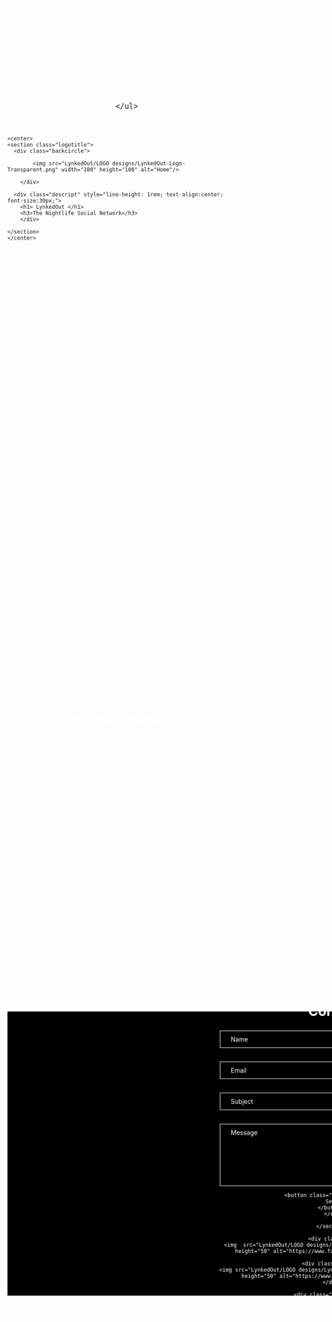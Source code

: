<!doctype html>
<html>
<head>
<meta charset="UTF-8">
<title>lynkedoutwebsite</title>
</head>
<style type="text/css">
	
	
	
	html {
					
		background-color:  black;   
	height:1500px;	
     
	
}	
	
	body {
		width: 95rem;
	height:50rem;	
     margin: 0 auto;
		background-size:cover;
		background-repeat: no-repeat;
			background-image: url(LynkedOut/IMAGES/lights-party-dancing-music.jpg); 
		margin: auto;	 
  -webkit-background-size: cover;
  -moz-background-size: cover;
  -o-background-size: cover;
 }
	
	
	
header {
  position: fixed;
  padding: 2em;
  z-index: 1000;
  top: 0;
  left: 0;
  width: 100%;
  background:black;

}
	
	
	
	
	nav {
  z-index: 400;
  display: block !important;
  width: 100%;
  height:0.4rem;
		margin-bottom:1rem;
		color:white;
		
}
	
	
	nav ul {
		display:flex;
		flex-direction: row;
		align-content: center;
		justify-content: center;

}
	
	a:hover {
    color: darkblue;
   transition: color 0.4s ease 0s;
}
	

		

	
	.logotitle {
		padding-top:10rem;
	}
	
	
	.backcircle {
	
		  display: block;
  background: black;
  border-radius: 50%;
  height: 120px;
  width: 120px;
  	
		
}
	
	.backcircle img {
		padding-top:0.5rem;
		padding-left:0.5rem;
	}
	
	.descript {
		font-family:  
	}
	
	
	
    
			
	.line {
		
		

	}
	
	.aboutus {
  
   
		padding-top: 30rem;
		padding-bottom: 10rem;
		display:flex;
		align-items:center;
		flex-direction: column;
		justify-content: center;
		text-align: center;
		
}
	
	.aboutus h3 {
		width:15rem;
		display: inline-block;
		
	}
	
	.aboutus p {
		
		width:45rem;
		line-height: 2rem;
	}
	button {
		margin-top: 1rem;
		border:4px solid white;
			padding-top:10px;
		padding-bottom: 10px;
		padding-left: 20px;
		padding-right: 20px;
			background-color: transparent;
	}
	
	
	.services {
   padding-top: 0rem;
		
}
	
	.events {
display:flex;
		align-items:center;
		flex-direction: row !important;
		justify-content: center;
		margin-right:10rem;
		
		
}
	
		.column {
display:flex;
		flex-direction: column;
		justify-content: center;
			align-items: center;
			padding-bottom:30px;
			
			
}
	

	
	.boxframe {
		
		width:30rem;
		
		
	}
	.textframe {
		border: 1px solid white;
		width:30rem;
	
		padding-top: 10px;
		padding-bottom: 10px;
		text-align: left;
	}
	.messageframe {
		border: 1px solid white;
		width:30rem;
		height:8rem;
		text-align: left;
		padding-top: 10px;
	}
	
	
	.contactus {
		background-color: black;
		margin-bottom: 5rem;
		height:40rem;
		display: flex;
		justify-content: center;
		align-items: center;
		flex-direction: column;
		width:40rem;
		padding-left: 25rem;
		
		
		
	}
	
	#contacttitle {
		font-size:30px;
		height:3rem;
		width:30rem;
		margin-bottom: 10px;
		justify-content: center;
		align-content: center;
		display: flex;
		padding-left: 5rem;
		
	}
	
	
	.contactbutton {
    background-color: rgba(47, 46, 46, 1);
    border: 0 none;
    color: #ffffff;
    cursor: pointer;
    float: ;
    font: 17px/1.4em din-next-w01-light,din-next-w02-light,din-next-w10-light,sans-serif;
    width: 32.7rem;
	padding: 10px 40px 10px 40px;
		
}
	
.lineheight {
	padding-top:1rem;
	padding-bottom: 1rem;
	line-height: .4rem;
}
	
	
	
	footer {
		
		position: fixed;
		bottom: 0;
		margin-top:1rem;
  background-color:black;
		width:100%;
		padding: 3rem 0 3rem;	
		
}
	
	.social {
		display:flex;
		flex-direction: row;
		align-content: center;
		justify-content: center;
		margin-left: 8rem;
	
	}
	
	.space {
		width:4rem;
	}
	
</style>





<body>

<div id="page-wrap">
<header>
<center>
<div>
<nav id="NAV">
<ul style="font-size:20px;">
	<ol><a style="text-decoration:none; color:white;" href="http://www.lynkedout.com">Home</a> </ol>
   
   <ol><a style="text-decoration:none; color:white;" href="#secton2">About Us</a>  </ol>
   
   <ol><a style="text-decoration:none; color:white;" href="#secton3">Services</a>  </ol>
   
   <ol><a style="text-decoration:none; color:white;" href="#secton4">Contact</a>  </ol>
   
   
   <ol><a style="text-decoration:none; color:white;" href="https://itunes.apple.com/us/app/id1124579118">Download</a>  </ol>
   

	</ul>
	
</nav>
	</div>
</center>
</header>
	
	<center>
	<section class="logotitle">
	  <div class="backcircle">

			<img src="LynkedOut/LOGO designs/LynkedOut-Logo-Transparent.png" width="100" height="100" alt="Home"/>
	
		</div>
		
	  <div class="descript" style="line-height: 1rem; text-align:center; font-size:30px;">
		<h1> LynkedOut </h1>
		<h3>The Nightlife Social Network</h3>
		</div>
	
	</section>	
	</center>
	
	
<section class="aboutus" style="color:white">

   
	<h1 style=" font-size:35px;">What is LynkedOut?<h1>
	
		<div class="line">
			<h3> The Ultimate Nightlife Experience </h3>
		</div>
	
	<p style="padding-top:1rem; font-size:20px;"> From browsing your desired events, to choosing your venue, to chatting with your friends and booking your tickets, to discovering the hottest spots within the closest proximity and ordering your Uber. LynkedOut Provides it all within one app. No need to waste time when it's all in one place. 
	
	</p>
	
	<div class="lineheight" style=line-height: 3px;>
		<h4>What are you waiting for? </h4>
		<h4>Download it now!</h4>
	</div>
	
	<button>
		<a style="text-decoration:none; color:white;" href="https://itunes.apple.com/us/app/id1124579118">View In Itunes </a>
	<button>
	
	
	
		
</section>
	
	
	
		
<section class="services" style="color:white">
<center>
    <h1 style="padding-bottom: 50px; font-size:30px;">All in One Experience<h1>
		</center>
	
	
				
				
	<div style="padding-top:1rem; font-size:30px;"> 
	
	<ul class="events">

		
		<ol class="column" style="width:15%;">
			<img class="column" src="LynkedOut/LOGO designs/LynkedOut-Logo-Transparent.png" width="100" height="100" alt="Home"/><p>Events</p>
			</ol>
			
			<ol class="column" style="width: 15%;">
			<img class="column" src="LynkedOut/LOGO designs/LynkedOut-Logo-Transparent.png" width="100" height="100" alt="Home"/><p>Nightchat</p>
			</ol>
			
			<ol class="column" style="width: 15%;">
			<img class="column" src="LynkedOut/LOGO designs/LynkedOut-Logo-Transparent.png" width="100" height="100" alt="Home"/><p>Maps</p>
			</ol>
			
			<ol class="column" style="width: 15%;">
			<img class="column" src="LynkedOut/LOGO designs/LynkedOut-Logo-Transparent.png" width="100" height="100" alt="Home"/><p>Tickets</p>
			</ol>
		
		<ol class="column" style="width: 15%;">
			<img class="column" src="LynkedOut/LOGO designs/LynkedOut-Logo-Transparent.png" width="100" height="100" alt="Home"/><p>Uber</p>
			</ol>
		
		
		
		
		
		
		</ul>
		
</div>
	
</section>

	
<section class="contactus" style="color:white;">
<center>
  <h1 id="contacttitle"> Contact Us </h1>
	
	
	
<ul class="boxframe">
<ol class="textframe">Name</ol><br>
<ol class="textframe">Email</ol><br>
<ol class="textframe">Subject</ol><br>
<ol class="messageframe">Message</ol>
<ul>
	</ul>
	
	

	<button class="contactbutton">
	Send
	</button>
		</center>
	
	</section>
		
	
	
	
<footer >
<div class="social">
	
		<div class="space">
			<img  src="LynkedOut/LOGO designs/LynkedOut-Logo-Transparent.png" width="50" height="50" alt="https://www.facebook.com/LynkedOut/"/></div>
			
	<div class="space">
		<img src="LynkedOut/LOGO designs/LynkedOut-Logo-Transparent.png" width="50" height="50" alt="https://www.instagram.com/lynkedout/"/> 
	</div>
		
	<div class="space">		
	<img src="LynkedOut/LOGO designs/LynkedOut-Logo-Transparent.png" width="50" height="50" alt="https://www.pinterest.com/LynkedOut/?etslf=1723&eq=lynkedou"/>
	</div>
		
<div>
</footer>
	

	
</body>

</html>
